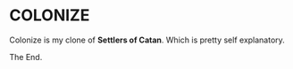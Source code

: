 # COLONIZE

Colonize is my clone of **Settlers of Catan**. 
Which is pretty self explanatory. 

The End.
